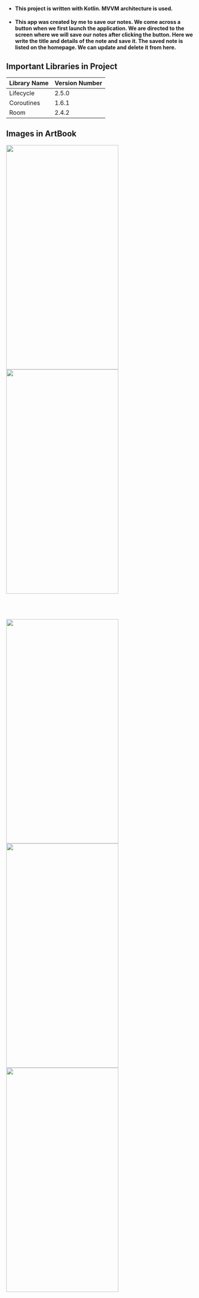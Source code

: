 - #### This project is written with Kotlin. MVVM architecture is used.
- #### This app was created by me to save our notes. We come across a button when we first launch the application. We are directed to the screen where we will save our notes after clicking the button. Here we write the title and details of the note and save it. The saved note is listed on the homepage. We can update and delete it from here.

## Important Libraries in Project

|Library Name    |Version Number            |
|----------------|--------------------------|
|Lifecycle |2.5.0|
|Coroutines |1.6.1|
|Room |2.4.2|

## Images in ArtBook
<img src = "https://user-images.githubusercontent.com/56438103/183314308-b67527f3-2536-4ccf-88fe-2cf12b1cdcd1.PNG"  width="300" height="600"> <img src = "https://user-images.githubusercontent.com/56438103/183314321-1ad8877b-48e3-482e-adde-f1bb524e2335.PNG"  width="300" height="600"><br> <br> <br> <br> <br>
<img src = "https://user-images.githubusercontent.com/56438103/183314328-95f68d13-4195-4fa9-b44d-51116a4543ee.jpeg"  width="300" height="600"> 
<img src = "https://user-images.githubusercontent.com/56438103/183314333-5e37c847-248a-4307-8fea-d8bd7ddff8a1.jpeg"  width="300" height="600">
<img src = "https://user-images.githubusercontent.com/56438103/183314340-96fd3e09-5327-4329-a178-2303d486d862.jpeg"  width="300" height="600">

